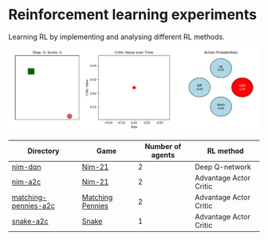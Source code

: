 # Reinforcement learning experiments
Learning RL by implementing and analysing different RL methods.

![RL Snake game visualisation](./snake-a2c/snake_game_visualisation.gif)

| Directory | Game | Number of agents | RL method |
|-|-|-|-
| [nim-dqn](./nim-dqn/) | [Nim-21](https://en.wikipedia.org/wiki/Nim#The_21_game) | 2 | Deep Q-network |
| [nim-a2c](./nim-a2c/) | [Nim-21](https://en.wikipedia.org/wiki/Nim#The_21_game) | 2 | Advantage Actor Critic |
| [matching-pennies-a2c](./matching-pennies-a2c/) | [Matching Pennies](https://en.wikipedia.org/wiki/Matching_pennies) | 2 | Advantage Actor Critic |
| [snake-a2c](./snake-a2c/) | [Snake](https://en.wikipedia.org/wiki/Snake_(video_game_genre)) | 1 | Advantage Actor Critic |
